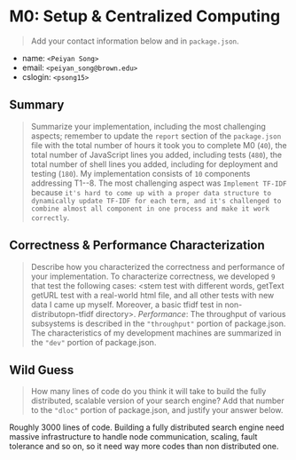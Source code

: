# M0: Setup & Centralized Computing

> Add your contact information below and in `package.json`.

- name: `<Peiyan Song>`
- email: `<peiyan_song@brown.edu>`
- cslogin: `<psong15>`

## Summary

> Summarize your implementation, including the most challenging aspects; remember to update the `report` section of the `package.json` file with the total number of hours it took you to complete M0 (`40`), the total number of JavaScript lines you added, including tests (`480`), the total number of shell lines you added, including for deployment and testing (`180`).
> My implementation consists of `10` components addressing T1--8. The most challenging aspect was `Implement TF-IDF` because `it's hard to come up with a proper data structure to dynamically update TF-IDF for each term, and it's challenged to combine almost all component in one process and make it work correctly`.

## Correctness & Performance Characterization

> Describe how you characterized the correctness and performance of your implementation.
> To characterize correctness, we developed `9` that test the following cases: <stem test with different words, getText getURL test with a real-world html file, and all other tests with new data I came up myself. Moreover, a basic tfidf test in non-distributopn-tfidf directory>.
> _Performance_: The throughput of various subsystems is described in the `"throughput"` portion of package.json. The characteristics of my development machines are summarized in the `"dev"` portion of package.json.

## Wild Guess

> How many lines of code do you think it will take to build the fully distributed, scalable version of your search engine? Add that number to the `"dloc"` portion of package.json, and justify your answer below.

Roughly 3000 lines of code. Building a fully distributed search engine need massive infrastructure to handle node communication, scaling, fault tolerance and so on, so it need way more codes than non distributed one.
